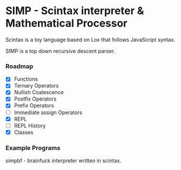 # SIMP - Scintax interpreter & Mathematical Processor

Scintax is a toy language based on Lox that follows JavaScript syntax.

SIMP is a top down recursive descent parser.

### Roadmap

- [x] Functions
- [x] Ternary Operators
- [x] Nullish Coalescence
- [x] Postfix Operators
- [x] Prefix Operators
- [ ] Immediate assign Operators
- [x] REPL
- [ ] REPL History
- [x] Classes

### Example Programs

simpbf - brainfuck interpreter written in scintax.
